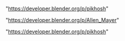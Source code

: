 "https://developer.blender.org/p/pikhosh"

"https://developer.blender.org/p/Allen_Mayer"

 
"https://developer.blender.org/p/pikhosh"


 

